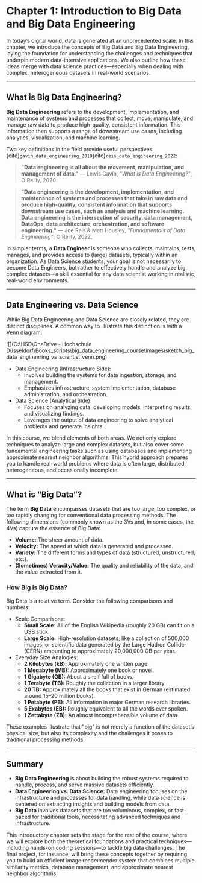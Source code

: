 # Chapter 1: Introduction to Big Data and Big Data Engineering

In today’s digital world, data is generated at an unprecedented scale. In this chapter, we introduce the concepts of Big Data and Big Data Engineering, laying the foundation for understanding the challenges and techniques that underpin modern data-intensive applications. We also outline how these ideas merge with data science practices—especially when dealing with complex, heterogeneous datasets in real-world scenarios.

------

## What is Big Data Engineering?

**Big Data Engineering** refers to the development, implementation, and maintenance of systems and processes that collect, move, manipulate, and manage raw data to produce high-quality, consistent information. This information then supports a range of downstream use cases, including analytics, visualization, and machine learning.

Two key definitions in the field provide useful perspectives {cite}`gavin_data_engineering_2019`{cite}`reis_data_engineering_2022`:

> **"Data engineering is all about the movement, manipulation, and management of data."**
> — Lewis Gavin, *"What is Data Engineering?"*, O'Reilly, 2020 

> **"Data engineering is the development, implementation, and maintenance of systems and processes that take in raw data and produce high-quality, consistent information that supports downstream use cases, such as analysis and machine learning. Data engineering is the intersection of security, data management, DataOps, data architecture, orchestration, and software engineering."**
> — Joe Reis & Matt Housley, *"Fundamentals of Data Engineering"*, O'Reilly, 2022, 

In simpler terms, a **Data Engineer** is someone who collects, maintains, tests, manages, and provides access to (large) datasets, typically within an organization. As Data Science students, your goal is not necessarily to become Data Engineers, but rather to effectively handle and analyze big, complex datasets—a skill essential for any data scientist working in realistic, real-world environments.

------

## Data Engineering vs. Data Science

While Big Data Engineering and Data Science are closely related, they are distinct disciplines. A common way to illustrate this distinction is with a Venn diagram:

![](C:\HSD\OneDrive - Hochschule Düsseldorf\Books_scripts\big_data_engineering_course\images\sketch_big_data_engineering_vs_scientist_venn.png)

- Data Engineering (Infrastructure Side):
  - Involves building the systems for data ingestion, storage, and management.
  - Emphasizes infrastructure, system implementation, database administration, and orchestration.
- Data Science (Analytical Side):
  - Focuses on analyzing data, developing models, interpreting results, and visualizing findings.
  - Leverages the output of data engineering to solve analytical problems and generate insights.

In this course, we blend elements of both areas. We not only explore techniques to analyze large and complex datasets, but also cover some fundamental engineering tasks such as using databases and implementing approximate nearest neighbor algorithms. This hybrid approach prepares you to handle real-world problems where data is often large, distributed, heterogeneous, and occasionally incomplete.

------

## What is “Big Data”?

The term **Big Data** encompasses datasets that are too large, too complex, or too rapidly changing for conventional data processing methods. The following dimensions (commonly known as the 3Vs and, in some cases, the 4Vs) capture the essence of Big Data:

- **Volume:** The sheer amount of data.
- **Velocity:** The speed at which data is generated and processed.
- **Variety:** The different forms and types of data (structured, unstructured, etc.).
- **(Sometimes) Veracity/Value:** The quality and reliability of the data, and the value extracted from it.

### How Big is Big Data?

Big Data is a relative term. Consider the following comparisons and numbers:

- Scale Comparisons:
  - **Small Scale:** All of the English Wikipedia (roughly 20 GB) can fit on a USB stick.
  - **Large Scale:** High-resolution datasets, like a collection of 500,000 images, or scientific data generated by the Large Hadron Collider (CERN) amounting to approximately 20,000,000 GB per year.
- Everyday Size Analogies:
  - **2 Kilobytes (kB):** Approximately one written page.
  - **1 Megabyte (MB):** Approximately one book or novel.
  - **1 Gigabyte (GB):** About a shelf full of books.
  - **1 Terabyte (TB):** Roughly the collection in a larger library.
  - **20 TB:** Approximately all the books that exist in German (estimated around 15–20 million books).
  - **1 Petabyte (PB):** All information in major German research libraries.
  - **5 Exabytes (EB):** Roughly equivalent to all the words ever spoken.
  - **1 Zettabyte (ZB):** An almost incomprehensible volume of data.

These examples illustrate that "big" is not merely a function of the dataset’s physical size, but also its complexity and the challenges it poses to traditional processing methods.

------

## Summary

- **Big Data Engineering** is about building the robust systems required to handle, process, and serve massive datasets efficiently.
- **Data Engineering vs. Data Science:** Data engineering focuses on the infrastructure and processes for data handling, while data science is centered on extracting insights and building models from data.
- **Big Data** involves datasets that are too voluminous, complex, or fast-paced for traditional tools, necessitating advanced techniques and infrastructure.

This introductory chapter sets the stage for the rest of the course, where we will explore both the theoretical foundations and practical techniques—including hands-on coding sessions—to tackle big data challenges. The final project, for instance, will bring these concepts together by requiring you to build an efficient image recommender system that combines multiple similarity metrics, database management, and approximate nearest neighbor algorithms.